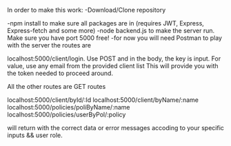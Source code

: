 In order to make this work:
-Download/Clone repository

-npm install to make sure all packages are in (requires JWT, Express, Express-fetch and some more)
-node backend.js to make the server run. Make sure you have port 5000 free!
-for now you will need Postman to play with the server
the routes are

localhost:5000/client/login. Use POST and in the body, the key is input. For value, use any email from the provided client list
This will provide you with the token needed to proceed around.

All the other routes are GET routes

localhost:5000/client/byId/:Id
localhost:5000/client/byName/:name
localhost:5000/policies/poliByName/:name
localhost:5000/policies/userByPol/:policy

will return with the correct data or error messages accoding to your specific inputs && user role.